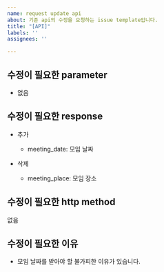 ```yaml
---
name: request update api
about: 기존 api의 수정을 요청하는 issue template입니다.
title: "[API]"
labels: ''
assignees: ''

---
```


## 수정이 필요한 parameter
- 없음


## 수정이 필요한 response
- 추가
  - meeting_date: 모임 날짜

- 삭제
  - meeting_place: 모임 장소

## 수정이 필요한 http method
없음


## 수정이 필요한 이유
- 모임 날짜를 받아야 할 불가피한 이유가 있습니다.
